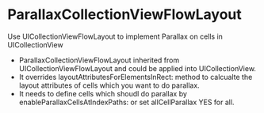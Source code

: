 ParallaxCollectionViewFlowLayout
================================

Use UICollectionViewFlowLayout to implement Parallax on cells in UICollectionView

* ParallaxCollectionViewFlowLayout inherited from UICollectionViewFlowLayout and could be applied into UICollectionView.
* It overrides layoutAttributesForElementsInRect: method to calcualte the layout attributes of cells which you want to do parallax.
* It needs to define cells which shoudl do parallax by enableParallaxCellsAtIndexPaths: or set allCellParallax YES for all.



